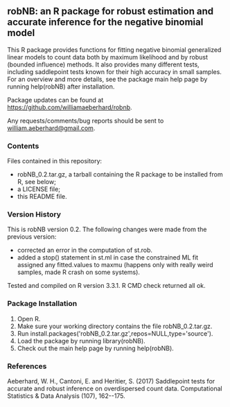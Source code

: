 robNB: an R package for robust estimation and accurate inference for the negative binomial model
------------------------------------------------------------------------------------------------

This R package provides functions for fitting negative binomial generalized linear models to count data both by maximum likelihood and by robust (bounded influence) methods. It also provides many different tests, including saddlepoint tests known for their high accuracy in small samples. For an overview and more details, see the package main help page by running help(robNB) after installation.

Package updates can be found at https://github.com/williamaeberhard/robnb.

Any requests/comments/bug reports should be sent to william.aeberhard@gmail.com.

### Contents

Files contained in this repository:

* robNB_0.2.tar.gz, a tarball containing the R package to be installed from R, see below;
* a LICENSE file;
* this README file.

### Version History

This is robNB version 0.2. The following changes were made from the previous version:

* corrected an error in the computation of st.rob.
* added a stop() statement in st.ml in case the constrained ML fit assigned any fitted.values to maxmu (happens only with really weird samples, made R crash on some systems).

Tested and compiled on R version 3.3.1. R CMD check returned all ok.

### Package Installation

1. Open R.
2. Make sure your working directory contains the file robNB_0.2.tar.gz.
3. Run install.packages('robNB_0.2.tar.gz',repos=NULL,type='source').
4. Load the package by running library(robNB).
5. Check out the main help page by running help(robNB).

### References

Aeberhard, W. H., Cantoni, E. and Heritier, S. (2017) Saddlepoint tests for accurate and robust inference on overdispersed count data. Computational Statistics & Data Analysis (107), 162--175.
